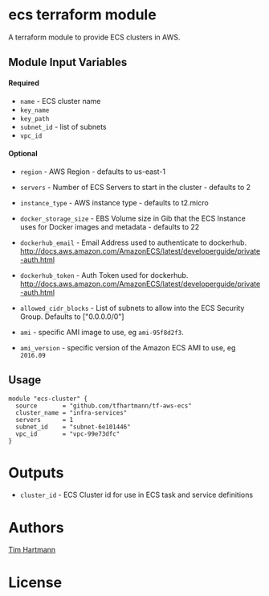 ecs terraform module
===========

A terraform module to provide ECS clusters in AWS.


Module Input Variables
----------------------
#### Required
- `name` - ECS cluster name
- `key_name`
- `key_path`
- `subnet_id` - list of subnets
- `vpc_id`

#### Optional
- `region` - AWS Region - defaults to us-east-1
- `servers`  - Number of ECS Servers to start in the cluster - defaults to 2
- `instance_type` - AWS instance type - defaults to t2.micro
- `docker_storage_size` - EBS Volume size in Gib that the ECS Instance uses for Docker images and metadata - defaults to 22
- `dockerhub_email` - Email Address used to authenticate to dockerhub. http://docs.aws.amazon.com/AmazonECS/latest/developerguide/private-auth.html

- `dockerhub_token` - Auth Token used for dockerhub. http://docs.aws.amazon.com/AmazonECS/latest/developerguide/private-auth.html
- `allowed_cidr_blocks` - List of subnets to allow into the ECS Security Group. Defaults to ["0.0.0.0/0"]
- `ami` - specific AMI image to use, eg `ami-95f8d2f3`.
- `ami_version` - specific version of the Amazon ECS AMI to use, eg `2016.09`


Usage
-----

```hcl
module "ecs-cluster" {
  source       = "github.com/tfhartmann/tf-aws-ecs"
  cluster_name = "infra-services"
  servers      = 1
  subnet_id    = "subnet-6e101446"
  vpc_id       = "vpc-99e73dfc"
}

```

Outputs
=======

 - `cluster_id` - ECS Cluster id for use in ECS task and service definitions

Authors
=======

[Tim Hartmann](https://github.com/tfhartmann)

License
=======
